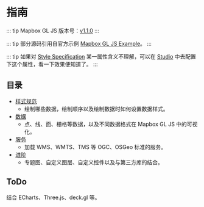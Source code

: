 # 指南

::: tip
Mapbox GL JS 版本号：[v1.1.0](https://docs.mapbox.com/mapbox-gl-js/overview/)
:::

::: tip
部分源码引用自官方示例 [Mapbox GL JS Example](https://docs.mapbox.com/mapbox-gl-js/examples/)。
:::

::: tip
如果对 [Style Specification](https://docs.mapbox.com/mapbox-gl-js/style-spec/) 某一属性含义不理解，可以在 [Studio](https://studio.mapbox.com/) 中去配置下这个属性，看一下效果便知道了。
:::

## 目录
* [样式规范](/style-spec)
  * 绘制哪些数据，绘制顺序以及绘制数据时如何设置数据样式。
* [数据](/data/)
  * 点、线、面、栅格等数据，以及不同数据格式在 Mapbox GL JS 中的可视化。
* [服务](/service/)
  * 加载 WMS、WMTS、TMS 等 OGC、OSGeo 标准的服务。
* [进阶](/advance/)
  * 专题图、自定义图层、自定义控件以及与第三方库的结合。

## ToDo
结合 ECharts、Three.js、deck.gl 等。
